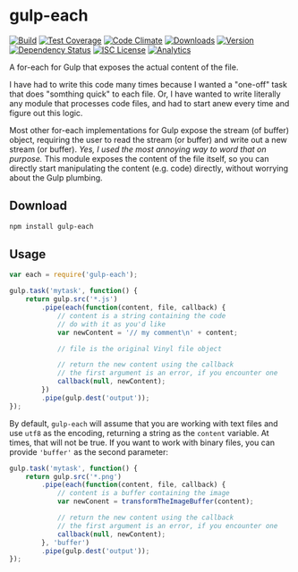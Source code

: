 # gulp-each

[![Build][1]][2]
[![Test Coverage][3]][4]
[![Code Climate][5]][6]
[![Downloads][7]][8]
[![Version][9]][8]
[![Dependency Status][10]][11]
[![ISC License][12]][13]
[![Analytics][14]][15]

[1]: https://travis-ci.org/catdad/gulp-each.svg?branch=master
[2]: https://travis-ci.org/catdad/gulp-each

[3]: https://codeclimate.com/github/catdad/gulp-each/badges/coverage.svg
[4]: https://codeclimate.com/github/catdad/gulp-each/coverage

[5]: https://codeclimate.com/github/catdad/gulp-each/badges/gpa.svg
[6]: https://codeclimate.com/github/catdad/gulp-each

[7]: https://img.shields.io/npm/dm/gulp-each.svg
[8]: https://www.npmjs.com/package/gulp-each
[9]: https://img.shields.io/npm/v/gulp-each.svg

[10]: https://david-dm.org/catdad/gulp-each.svg
[11]: https://david-dm.org/catdad/gulp-each

[12]: https://img.shields.io/npm/l/gulp-each.svg
[13]: http://opensource.org/licenses/ISC

[14]: https://ga-beacon.appspot.com/UA-17159207-7/gulp-each/readme
[15]: https://github.com/igrigorik/ga-beacon

A for-each for Gulp that exposes the actual content of the file.

I have had to write this code many times because I wanted a "one-off" task that does "somthing quick" to each file. Or, I have wanted to write literally any module that processes code files, and had to start anew every time and figure out this logic.

Most other for-each implementations for Gulp expose the stream (of buffer) object, requiring the user to read the stream (or buffer) and write out a new stream (or buffer). _Yes, I used the most annoying way to word that on purpose._ This module exposes the content of the file itself, so you can directly start manipulating the content (e.g. code) directly, without worrying about the Gulp plumbing.

## Download

```bash
npm install gulp-each
```

## Usage

```javascript
var each = require('gulp-each');

gulp.task('mytask', function() {
    return gulp.src('*.js')
        .pipe(each(function(content, file, callback) {
            // content is a string containing the code
            // do with it as you'd like
            var newContent = '// my comment\n' + content;

            // file is the original Vinyl file object

            // return the new content using the callback
            // the first argument is an error, if you encounter one
            callback(null, newContent);
        })
        .pipe(gulp.dest('output'));
});
```

By default, `gulp-each` will assume that you are working with text files and use `utf8` as the encoding, returning a string as the `content` variable. At times, that will not be true. If you want to work with binary files, you can provide `'buffer'` as the second parameter:

```javascript
gulp.task('mytask', function() {
    return gulp.src('*.png')
        .pipe(each(function(content, file, callback) {
            // content is a buffer containing the image
            var newConent = transformTheImageBuffer(content);

            // return the new content using the callback
            // the first argument is an error, if you encounter one
            callback(null, newContent);
        }, 'buffer')
        .pipe(gulp.dest('output'));
});
```
